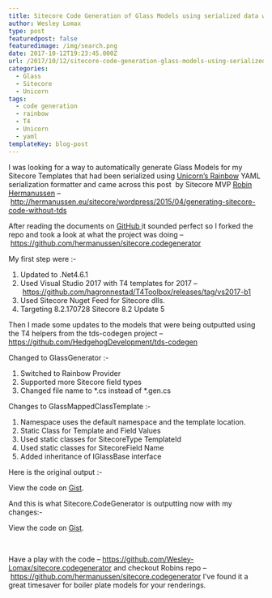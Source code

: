 ```yaml
---
title: Sitecore Code Generation of Glass Models using serialized data with Sitecore.CodeGenerator
author: Wesley Lomax
type: post
featuredpost: false
featuredimage: /img/search.png
date: 2017-10-12T19:23:45.000Z
url: /2017/10/12/sitecore-code-generation-glass-models-using-serialized-data-sitecore-codegenerator/
categories:
  - Glass
  - Sitecore
  - Unicorn
tags:
  - code generation
  - rainbow
  - T4
  - Unicorn
  - yaml
templateKey: blog-post
---
```

I was looking for a way to automatically generate Glass Models for my Sitecore Templates that had been serialized using <a href="https://github.com/kamsar/Unicorn" target="_blank" rel="noopener">Unicorn&#8217;s </a>[Rainbow][1] YAML serialization formatter and came across this post  by Sitecore MVP <a href="https://twitter.com/knifecore" target="_blank" rel="noopener">Robin Hermanussen</a> &#8211; <a href="http://hermanussen.eu/sitecore/wordpress/2015/04/generating-sitecore-code-without-tds/" target="_blank" rel="noopener">http://hermanussen.eu/sitecore/wordpress/2015/04/generating-sitecore-code-without-tds</a>

After reading the documents on <a href="https://github.com/hermanussen/sitecore.codegenerator#readme" target="_blank" rel="noopener">GitHub </a>it sounded perfect so I forked the repo and took a look at what the project was doing &#8211; <a href="https://github.com/hermanussen/sitecore.codegenerator" target="_blank" rel="noopener">https://github.com/hermanussen/sitecore.codegenerator</a>

My first step were :-

  1. Updated to .Net4.6.1
  2. Used Visual Studio 2017 with T4 templates for 2017 &#8211; <a href="https://github.com/hagronnestad/T4Toolbox/releases/tag/vs2017-b1" target="_blank" rel="noopener">https://github.com/hagronnestad/T4Toolbox/releases/tag/vs2017-b1</a>
  3. Used Sitecore Nuget Feed for Sitecore dlls.
  4. Targeting 8.2.170728 Sitecore 8.2 Update 5

Then I made some updates to the models that were being outputted using the T4 helpers from the tds-codegen project &#8211;  <a href="https://github.com/HedgehogDevelopment/tds-codegen" target="_blank" rel="noopener">https://github.com/HedgehogDevelopment/tds-codegen</a>

Changed to GlassGenerator :-

  1. Switched to Rainbow Provider
  2. Supported more Sitecore field types
  3. Changed file name to \*.cs instead of \*.gen.cs

Changes to GlassMappedClassTemplate :-

  1. Namespace uses the default namespace and the template location.
  2. Static Class for Template and Field Values
  3. Used static classes for SitecoreType TemplateId
  4. Used static classes for SitecoreField Name
  5. Added inheritance of IGlassBase interface

Here is the original output :-

<div class="oembed-gist">
  <noscript>
    View the code on <a href="https://gist.github.com/Wesley-Lomax/5ccb78c6f1c61f79c356f624c495c57e">Gist</a>.
  </noscript>
</div>

And this is what Sitecore.CodeGenerator is outputting now with my changes:-

<div class="oembed-gist">
  <noscript>
    View the code on <a href="https://gist.github.com/Wesley-Lomax/d10e1fd599dfb33cd75903b263fb08e2">Gist</a>.
  </noscript>
</div>

&nbsp;

Have a play with the code &#8211; <a href="https://github.com/Wesley-Lomax/sitecore.codegenerator" target="_blank" rel="noopener">https://github.com/Wesley-Lomax/sitecore.codegenerator </a>and checkout Robins repo &#8211; <a href="https://github.com/hermanussen/sitecore.codegenerator" target="_blank" rel="noopener">https://github.com/hermanussen/sitecore.codegenerator</a> I&#8217;ve found it a great timesaver for boiler plate models for your renderings.

&nbsp;

 [1]: https://github.com/kamsar/Rainbow